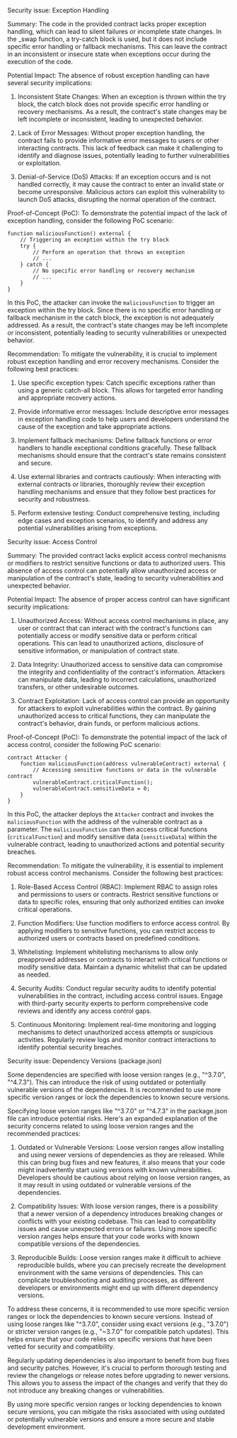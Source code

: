

Security issue: Exception Handling

Summary:
The code in the provided contract lacks proper exception handling, which can lead to silent failures or incomplete state changes. In the _swap function, a try-catch block is used, but it does not include specific error handling or fallback mechanisms. This can leave the contract in an inconsistent or insecure state when exceptions occur during the execution of the code.

Potential Impact:
The absence of robust exception handling can have several security implications:

1. Inconsistent State Changes: When an exception is thrown within the try block, the catch block does not provide specific error handling or recovery mechanisms. As a result, the contract's state changes may be left incomplete or inconsistent, leading to unexpected behavior.

2. Lack of Error Messages: Without proper exception handling, the contract fails to provide informative error messages to users or other interacting contracts. This lack of feedback can make it challenging to identify and diagnose issues, potentially leading to further vulnerabilities or exploitation.

3. Denial-of-Service (DoS) Attacks: If an exception occurs and is not handled correctly, it may cause the contract to enter an invalid state or become unresponsive. Malicious actors can exploit this vulnerability to launch DoS attacks, disrupting the normal operation of the contract.

Proof-of-Concept (PoC):
To demonstrate the potential impact of the lack of exception handling, consider the following PoC scenario:

```solidity
function maliciousFunction() external {
    // Triggering an exception within the try block
    try {
        // Perform an operation that throws an exception
        // ...
    } catch {
        // No specific error handling or recovery mechanism
        // ...
    }
}
```

In this PoC, the attacker can invoke the `maliciousFunction` to trigger an exception within the try block. Since there is no specific error handling or fallback mechanism in the catch block, the exception is not adequately addressed. As a result, the contract's state changes may be left incomplete or inconsistent, potentially leading to security vulnerabilities or unexpected behavior.

Recommendation:
To mitigate the vulnerability, it is crucial to implement robust exception handling and error recovery mechanisms. Consider the following best practices:

1. Use specific exception types: Catch specific exceptions rather than using a generic catch-all block. This allows for targeted error handling and appropriate recovery actions.

2. Provide informative error messages: Include descriptive error messages in exception handling code to help users and developers understand the cause of the exception and take appropriate actions.

3. Implement fallback mechanisms: Define fallback functions or error handlers to handle exceptional conditions gracefully. These fallback mechanisms should ensure that the contract's state remains consistent and secure.

4. Use external libraries and contracts cautiously: When interacting with external contracts or libraries, thoroughly review their exception handling mechanisms and ensure that they follow best practices for security and robustness.

5. Perform extensive testing: Conduct comprehensive testing, including edge cases and exception scenarios, to identify and address any potential vulnerabilities arising from exceptions.



Security issue: Access Control

Summary:
The provided contract lacks explicit access control mechanisms or modifiers to restrict sensitive functions or data to authorized users. This absence of access control can potentially allow unauthorized access or manipulation of the contract's state, leading to security vulnerabilities and unexpected behavior.

Potential Impact:
The absence of proper access control can have significant security implications:

1. Unauthorized Access: Without access control mechanisms in place, any user or contract that can interact with the contract's functions can potentially access or modify sensitive data or perform critical operations. This can lead to unauthorized actions, disclosure of sensitive information, or manipulation of contract state.

2. Data Integrity: Unauthorized access to sensitive data can compromise the integrity and confidentiality of the contract's information. Attackers can manipulate data, leading to incorrect calculations, unauthorized transfers, or other undesirable outcomes.

3. Contract Exploitation: Lack of access control can provide an opportunity for attackers to exploit vulnerabilities within the contract. By gaining unauthorized access to critical functions, they can manipulate the contract's behavior, drain funds, or perform malicious actions.

Proof-of-Concept (PoC):
To demonstrate the potential impact of the lack of access control, consider the following PoC scenario:

```solidity
contract Attacker {
    function maliciousFunction(address vulnerableContract) external {
        // Accessing sensitive functions or data in the vulnerable contract
        vulnerableContract.criticalFunction();
        vulnerableContract.sensitiveData = 0;
    }
}
```

In this PoC, the attacker deploys the `Attacker` contract and invokes the `maliciousFunction` with the address of the vulnerable contract as a parameter. The `maliciousFunction` can then access critical functions (`criticalFunction`) and modify sensitive data (`sensitiveData`) within the vulnerable contract, leading to unauthorized actions and potential security breaches.

Recommendation:
To mitigate the vulnerability, it is essential to implement robust access control mechanisms. Consider the following best practices:

1. Role-Based Access Control (RBAC): Implement RBAC to assign roles and permissions to users or contracts. Restrict sensitive functions or data to specific roles, ensuring that only authorized entities can invoke critical operations.

2. Function Modifiers: Use function modifiers to enforce access control. By applying modifiers to sensitive functions, you can restrict access to authorized users or contracts based on predefined conditions.

3. Whitelisting: Implement whitelisting mechanisms to allow only preapproved addresses or contracts to interact with critical functions or modify sensitive data. Maintain a dynamic whitelist that can be updated as needed.

4. Security Audits: Conduct regular security audits to identify potential vulnerabilities in the contract, including access control issues. Engage with third-party security experts to perform comprehensive code reviews and identify any access control gaps.

5. Continuous Monitoring: Implement real-time monitoring and logging mechanisms to detect unauthorized access attempts or suspicious activities. Regularly review logs and monitor contract interactions to identify potential security breaches.




Security issue: Dependency Versions (package.json)

Some dependencies are specified with loose version ranges (e.g., "^3.7.0", "^4.7.3"). This can introduce the risk of using outdated or potentially vulnerable versions of the dependencies. It is recommended to use more specific version ranges or lock the dependencies to known secure versions.

Specifying loose version ranges like "^3.7.0" or "^4.7.3" in the package.json file can introduce potential risks. Here's an expanded explanation of the security concerns related to using loose version ranges and the recommended practices:

1. Outdated or Vulnerable Versions: Loose version ranges allow installing and using newer versions of dependencies as they are released. While this can bring bug fixes and new features, it also means that your code might inadvertently start using versions with known vulnerabilities. Developers should be cautious about relying on loose version ranges, as it may result in using outdated or vulnerable versions of the dependencies.

2. Compatibility Issues: With loose version ranges, there is a possibility that a newer version of a dependency introduces breaking changes or conflicts with your existing codebase. This can lead to compatibility issues and cause unexpected errors or failures. Using more specific version ranges helps ensure that your code works with known compatible versions of the dependencies.

3. Reproducible Builds: Loose version ranges make it difficult to achieve reproducible builds, where you can precisely recreate the development environment with the same versions of dependencies. This can complicate troubleshooting and auditing processes, as different developers or environments might end up with different dependency versions.

To address these concerns, it is recommended to use more specific version ranges or lock the dependencies to known secure versions. Instead of using loose ranges like "^3.7.0", consider using exact versions (e.g., "3.7.0") or stricter version ranges (e.g., "~3.7.0" for compatible patch updates). This helps ensure that your code relies on specific versions that have been vetted for security and compatibility.

Regularly updating dependencies is also important to benefit from bug fixes and security patches. However, it's crucial to perform thorough testing and review the changelogs or release notes before upgrading to newer versions. This allows you to assess the impact of the changes and verify that they do not introduce any breaking changes or vulnerabilities.

By using more specific version ranges or locking dependencies to known secure versions, you can mitigate the risks associated with using outdated or potentially vulnerable versions and ensure a more secure and stable development environment.

